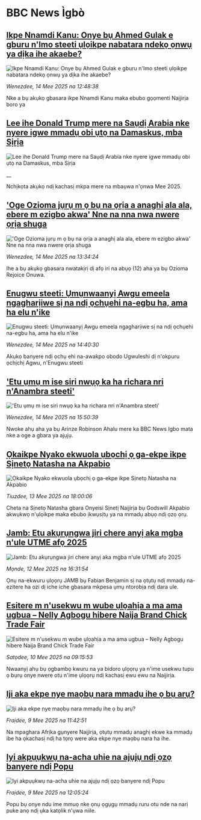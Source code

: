 # BBC News Ìgbò## [Ikpe Nnamdi Kanu: Onye bụ Ahmed Gulak e gburu n'Imo steeti ụlọikpe nabatara ndekọ ọnwụ ya dịka ihe akaebe?](https://www.bbc.com/igbo/articles/c1jxy46j7dgo?at_campaign=githubrss)![Ikpe Nnamdi Kanu: Onye bụ Ahmed Gulak e gburu n'Imo steeti ụlọikpe nabatara ndekọ ọnwụ ya dịka ihe akaebe?](https://ichef.bbci.co.uk/ace/standard/240/cpsprodpb/2424/live/73e02990-30c0-11f0-8519-3b5a01ebe413.png)_Wenezdee, 14 Mee 2025 na 12:48:38_Nke a bụ akụkọ gbasara ikpe Nnamdi Kanu maka ebubo gọọmenti Naịjirịa boro ya## [Lee ihe Donald Trump mere na Saụdị Arabia nke nyere igwe mmadụ obi ụtọ na Damaskus, mba Sịrịa](https://www.bbc.co.uk/igbo/live/cz95zpxkd9vt?at_campaign=githubrss)![Lee ihe Donald Trump mere na Saụdị Arabia nke nyere igwe mmadụ obi ụtọ na Damaskus, mba Sịrịa](https://ichef.bbci.co.uk/ace/standard/240/cpsprodpb/6a31/live/59ef2c80-30a1-11f0-8519-3b5a01ebe413.png)__Nchịkọta akụkọ ndị kachasị mkpa mere na mbaụwa n'ọnwa Mee 2025.## ['Oge Ozioma jụrụ m ọ bụ na ọrịa a anaghị ala ala, ebere m ezigbo akwa' Nne na nna nwa nwere ọrịa shuga](https://www.bbc.com/igbo/articles/c3wde222dwqo?at_campaign=githubrss)!['Oge Ozioma jụrụ m ọ bụ na ọrịa a anaghị ala ala, ebere m ezigbo akwa' Nne na nna nwa nwere ọrịa shuga](https://ichef.bbci.co.uk/ace/standard/240/cpsprodpb/7e1b/live/985b4680-30c3-11f0-8947-7d6241f9fce9.jpg)_Wenezdee, 14 Mee 2025 na 13:34:24_Ihe a bụ akụkọ gbasara nwatakịrị dị afọ iri na abụọ (12) aha ya bụ Ozioma Rejoice Onuwa.## [Enugwu steeti: Ụmụnwaanyị Awgu emeela ngagharịiwe sị na ndị ọchụehi na-egbu ha, ama ha elu n'ike](https://www.bbc.com/igbo/articles/cn8z5k28pl0o?at_campaign=githubrss)![Enugwu steeti: Ụmụnwaanyị Awgu emeela ngagharịiwe sị na ndị ọchụehi na-egbu ha, ama ha elu n'ike](https://ichef.bbci.co.uk/ace/standard/240/cpsprodpb/c7b7/live/9f25b490-30ce-11f0-8947-7d6241f9fce9.jpg)_Wenezdee, 14 Mee 2025 na 14:40:30_Akụkọ banyere ndị ọchụ ehi na-awakpo obodo Ugwuleshi dị n'okpuru ọchịchị Agwu, n'Enugwu steeti## ['Etu ụmụ m ise siri nwụọ ka ha richara nri n'Anambra steeti'](https://www.bbc.com/igbo/articles/c8xgj4dy1nzo?at_campaign=githubrss)!['Etu ụmụ m ise siri nwụọ ka ha richara nri n'Anambra steeti'](https://ichef.bbci.co.uk/ace/standard/240/cpsprodpb/25c4/live/dc05a6d0-3020-11f0-8519-3b5a01ebe413.jpg)_Wenezdee, 14 Mee 2025 na 15:50:39_Nwoke ahụ aha ya bụ Arinze Robinson Ahalu mere ka BBC News Igbo mata nke a oge a gbara ya ajụjụ.## [Ọkaikpe Nyako ekwuola ụbọchị ọ ga-ekpe ikpe Sịnetọ Natasha na Akpabio](https://www.bbc.com/igbo/articles/cy90qq8e4d7o?at_campaign=githubrss)![Ọkaikpe Nyako ekwuola ụbọchị ọ ga-ekpe ikpe Sịnetọ Natasha na Akpabio](https://ichef.bbci.co.uk/ace/standard/240/cpsprodpb/a60d/live/fa480d60-3023-11f0-8519-3b5a01ebe413.jpg)_Tiuzdee, 13 Mee 2025 na 18:00:06_Cheta na Sịnetọ Natasha gbara Onyeisi Sịnetị Naịjirịa bụ Godswill Akpabio akwụkwọ n'ụlọikpe maka ebubo ịkwụsịtụ ya na mmadụ abụọ ndị ọzọ ọrụ.## [Jamb: Etu akụrụngwa jiri chere anyị aka mgba n'ule UTME afọ 2025](https://www.bbc.com/igbo/articles/clyzg22r4e1o?at_campaign=githubrss)![Jamb: Etu akụrụngwa jiri chere anyị aka mgba n'ule UTME afọ 2025](https://ichef.bbci.co.uk/ace/standard/240/cpsprodpb/35d2/live/e1da28d0-2c1d-11f0-8ff1-59f5dcf8e9f5.jpg)_Mọnde, 12 Mee 2025 na 16:31:54_Ọnụ na-ekwuru ụlọọrụ JAMB bụ Fabian Benjamin sị na ọtụtụ ndị mmadụ na-ezitere ha ozi dị iche iche gbasara mkpesa ụmụ ntorobịa ndị dara ule.## [Esitere m n'usekwu m wube ụlọahịa a ma ama ugbua – Nelly Agbogu hibere Naija Brand Chick Trade Fair](https://www.bbc.com/igbo/articles/c33z3mxmxv0o?at_campaign=githubrss)![Esitere m n'usekwu m wube ụlọahịa a ma ama ugbua – Nelly Agbogu hibere Naija Brand Chick Trade Fair](https://ichef.bbci.co.uk/ace/standard/240/cpsprodpb/e112/live/3c22b750-2d7f-11f0-8ff1-59f5dcf8e9f5.jpg)_Satọdee, 10 Mee 2025 na 09:15:53_Nwaanyị ahụ bụ ọgbambọ kwuru na ya bidoro ụlọọrụ ya n'ime usekwu tupu ọ bụrụ onye nwere otu n'ime ụlọọrụ ndị kachasị ewu ewu na Naịjirịa.## [Iji aka ekpe nye maọbụ nara mmadụ ihe ọ bụ arụ?](https://www.bbc.com/igbo/articles/cm2yndyyy38o?at_campaign=githubrss)![Iji aka ekpe nye maọbụ nara mmadụ ihe ọ bụ arụ?](https://ichef.bbci.co.uk/ace/standard/240/cpsprodpb/57c5/live/19cb29e0-2c0c-11f0-8ff1-59f5dcf8e9f5.png)_Fraịdee, 9 Mee 2025 na 11:42:51_Na mpaghara Afrịka gụnyere Naịjirịa, ọtụtụ mmadụ anaghị ekwe ka mmadụ ibe ha ọkachasị ndị ha tọrọ were aka ekpe nye maọbụ nara ha ihe.## [Iyi akpụụkwụ na-acha uhie na ajụjụ ndị ọzọ banyere ndị Popu ](https://www.bbc.com/igbo/articles/c79ew3y1gg9o?at_campaign=githubrss)![Iyi akpụụkwụ na-acha uhie na ajụjụ ndị ọzọ banyere ndị Popu ](https://ichef.bbci.co.uk/ace/standard/240/cpsprodpb/4b7b/live/ba1a82d0-2aa7-11f0-a5e6-f95f9086d96f.jpg)_Fraịdee, 9 Mee 2025 na 12:05:24_Popu bụ onye ndu ime mmuọ nke ọnụ ọgụgụ mmadụ ruru otu nde na narị puke anọ ndị ụka katọlik n'ụwa niile.